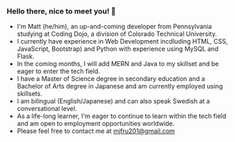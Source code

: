 ### Hello there, nice to meet you! 👋
- I'm Matt (he/him), an up-and-coming developer from Pennsylvania studying at Coding Dojo, a division of Colorado Technical University.
- I currently have experience in Web Development incdluding HTML, CSS, JavaScript, Bootstrap) and Python with experience using MySQL and Flask.
- In the coming months, I will add MERN and Java to my skillset and be eager to enter the tech field.
- I have a Master of Science degree in secondary education and a Bachelor of Arts degree in Japanese and am currently employed using skillsets.
- I am bilingual (English/Japanese) and can also speak Swedish at a conversational level.
- As a life-long learner, I'm eager to continue to learn within the tech field and am open to employment opportunities worldwide.
- Please feel free to contact me at mjfru201@gmail.com
<!--
**mjfru/mjfru** is a ✨ _special_ ✨ repository because its `README.md` (this file) appears on your GitHub profile.

Here are some ideas to get you started:

- 🔭 I’m currently working on ...
- 🌱 I’m currently learning ...
- 👯 I’m looking to collaborate on ...
- 🤔 I’m looking for help with ...
- 💬 Ask me about ...
- 📫 How to reach me: ...
- 😄 Pronouns: ...
- ⚡ Fun fact: ...
-->
